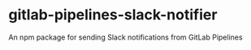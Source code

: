 # gitlab-pipelines-slack-notifier
An npm package for sending Slack notifications from GitLab Pipelines
